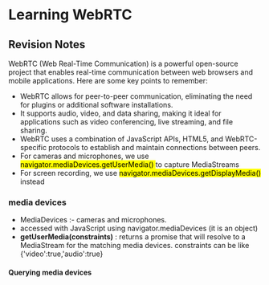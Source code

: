 
# Learning WebRTC 
## Revision Notes

WebRTC (Web Real-Time Communication) is a powerful open-source project that enables real-time communication between web browsers and mobile applications. Here are some key points to remember:

- WebRTC allows for peer-to-peer communication, eliminating the need for plugins or additional software installations.
- It supports audio, video, and data sharing, making it ideal for applications such as video conferencing, live streaming, and file sharing.
- WebRTC uses a combination of JavaScript APIs, HTML5, and WebRTC-specific protocols to establish and maintain connections between peers.
-  For cameras and microphones, we use  <mark>navigator.mediaDevices.getUserMedia()  </mark>to capture MediaStreams
- For screen recording, we use  <mark>navigator.mediaDevices.getDisplayMedia()  </mark>instead




### media devices

- MediaDevices :-  cameras and microphones.
- accessed with JavaScript using navigator.mediaDevices (it is an object)
- **getUserMedia(constraints)** : returns a promise that will resolve to a MediaStream for the matching media devices. constraints can be like {'video':true,'audio':true}

#### Querying media devices

